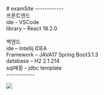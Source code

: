 #   e x a m S i t e 
------------<br/>
프론트엔드<br/>
ide - VSCode <br/>
library – React 18.2.0<br/>
<br/>
백엔드<br/>
ide – Intellij IDEA<br/>
Framework – JAVA17 Spring Boot3.1.3<br/>
database – H2 2.1.214<br/>
sql매핑 - jdbc template<br/>
------------<br/>

<img src="https://github.com/mystelee0/examSite/assets/99077666/3c585def-ee2e-4d73-adf3-6b761782980f">

